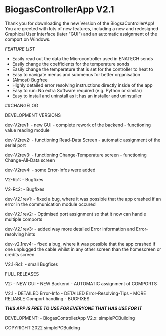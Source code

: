 		
				
# BiogasControllerApp V2.1
				
		
		
Thank you for downloading the new Version of the BiogsaControllerApp! You are greeted with 
lots of new features, including a new and redesigned Graphical User Interface (later "GUI")
and an automatic assignment of the comport on Windows. 
	
	
*FEATURE LIST*
- Easily read out the data the Microcontroller used in ENATECH sends
- Easily change the coefficients for the temperature sonds
- Easily change the temperature that is set for the controller to heat to
- Easy to navigate menus and submenus for better organisation
- (Almost) Bugfree
- Highly detailed error resolving instructions directly inside of the app
- Easy to run: No extra Software required (e.g. Python or similar)
- Easy to install and uninstall as it has an installer and uninstaller
	



					
##CHANGELOG
	
DEVELOPMENT VERSIONS
	
dev-V2rev1:
	- new GUI
	- complete rework of the backend
	- functioning value reading module
		
dev-V2rev2:
	- functioning Read-Data Screen
	- automatic assignment of the serial port
	
dev-V2rev3:
	- functioning Change-Temperature screen
	- functioning Change-All-Data screen
		
dev-V2rev4:
	- some Error-Infos were added
		
V2-Rc1:
	- Bugfixes
		
V2-Rc2:
	- Bugfixes
		
		
dev-V2.1rev1:
	- fixed a bug, where it was possible that the app crashed if an error in 
	  the communication module occured
		
dev-V2.1rev2:
	- Optimised port assignment so that it now can handle multiple comports
		
dev-V2.1rev3:
	- added way more detailed Error information and Error-resolving hints

dev-v2.1rev4:
	- fixed a bug, where it was possible that the app crashed if one unplugged
	  the cable whilst in any other screen than the homescreen or credits screen
		
V2.1-Rc1:
	- small Bugfixes
	
		
		
FULL RELEASES
	
V2:
	- NEW GUI
	- NEW Backend
	- AUTOMATIC assignment of COMPORTS
		
V2.1
	- DETAILED Error-Info
	- DETAILED Error-Resolving-Tips
	- MORE RELIABLE Comport handling
	- BUGFIXES
		
		

***THIS APP IS FREE TO USE FOR EVERYONE THAT HAS USE FOR IT***
			


DEVELOPMENT:
	- BiogasControllerApp V2.x: simplePCBuilding
	

	
 COPYRIGHT 2022 simplePCBuilding


	
		

